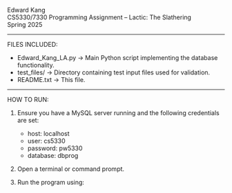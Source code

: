 Edward Kang  
CS5330/7330 Programming Assignment – Lactic: The Slathering  
Spring 2025  

---

FILES INCLUDED:
- Edward_Kang_LA.py    → Main Python script implementing the database functionality.
- test_files/          → Directory containing test input files used for validation.
- README.txt           → This file.

---

HOW TO RUN:

1. Ensure you have a MySQL server running and the following credentials are set:
   - host: localhost
   - user: cs5330
   - password: pw5330
   - database: dbprog

2. Open a terminal or command prompt.

3. Run the program using:
